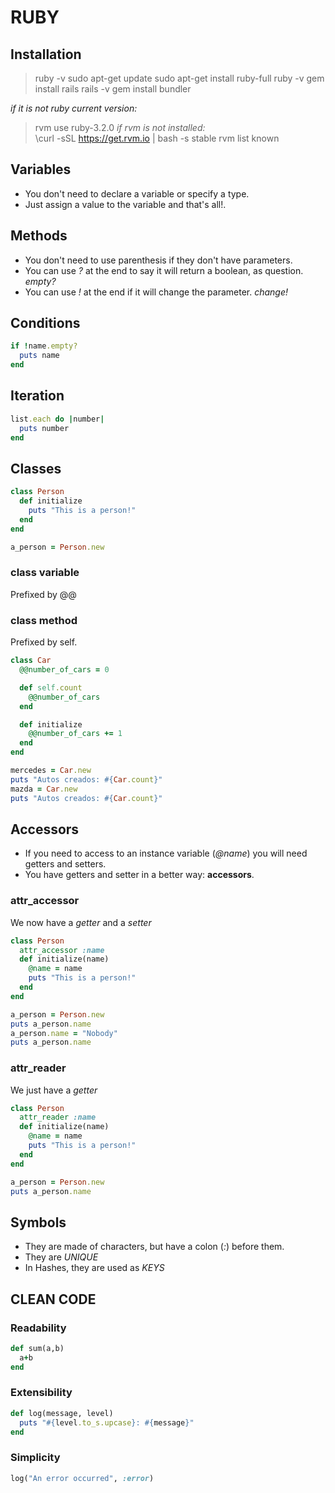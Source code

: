 # RUBY

## Installation 

>ruby -v
>sudo apt-get update
>sudo apt-get install ruby-full
>ruby -v
>gem install rails
>rails -v
>gem install bundler

_if it is not ruby current version:_ <br/>
>rvm use ruby-3.2.0
_if rvm is not installed:_ <br/>
>\curl -sSL https://get.rvm.io | bash -s stable
>rvm list known

## Variables

* You don't need to declare a variable or specify a type. <br/>
* Just assign a value to the variable and that's all!. <br/>

## Methods

* You don't need to use parenthesis if they don't have parameters. <br/>
* You can use _?_ at the end to say it will return a boolean, as question. _empty?_<br/>
* You can use _!_ at the end if it will change the parameter. _change!_ <br/>

## Conditions

```ruby
if !name.empty?
  puts name
end
```

## Iteration

```ruby
list.each do |number|
  puts number
end
```

## Classes

```ruby
class Person
  def initialize
    puts "This is a person!"
  end
end

a_person = Person.new
```

### class variable

Prefixed by @@ <br/>


### class method

Prefixed by self. <br/>

```ruby
class Car
  @@number_of_cars = 0

  def self.count
    @@number_of_cars
  end

  def initialize
    @@number_of_cars += 1
  end
end

mercedes = Car.new
puts "Autos creados: #{Car.count}"
mazda = Car.new
puts "Autos creados: #{Car.count}"
```

## Accessors

* If you need to access to an instance variable (_@name_) you will need getters and setters. <br/>
* You have getters and setter in a better way: __accessors__. <br/>

### attr_accessor

We now have a _getter_ and a _setter_ <br/>

```ruby
class Person
  attr_accessor :name
  def initialize(name)
    @name = name
    puts "This is a person!"
  end
end

a_person = Person.new
puts a_person.name
a_person.name = "Nobody"
puts a_person.name
```

### attr_reader

We just have a _getter_ <br/>

```ruby
class Person
  attr_reader :name
  def initialize(name)
    @name = name
    puts "This is a person!"
  end
end

a_person = Person.new
puts a_person.name
```

## Symbols

* They are made of characters, but have a colon (_:_) before them. <br/>
* They are _UNIQUE_ <br/>
* In Hashes, they are used as _KEYS_

## CLEAN CODE

### Readability

```ruby
def sum(a,b)
  a+b
end
```
### Extensibility

```ruby
def log(message, level)
  puts "#{level.to_s.upcase}: #{message}"
end
```

### Simplicity

```ruby
log("An error occurred", :error)
```


